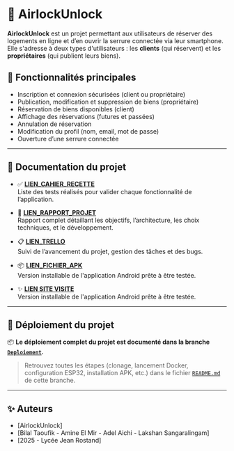 # 🚪 AirlockUnlock

**AirlockUnlock** est un projet permettant aux utilisateurs de réserver des logements en ligne et d’en ouvrir la serrure connectée via leur smartphone. Elle s'adresse à deux types d'utilisateurs : les **clients** (qui réservent) et les **propriétaires** (qui publient leurs biens).

## 📱 Fonctionnalités principales

- Inscription et connexion sécurisées (client ou propriétaire)
- Publication, modification et suppression de biens (propriétaire)
- Réservation de biens disponibles (client)
- Affichage des réservations (futures et passées)
- Annulation de réservation
- Modification du profil (nom, email, mot de passe)
- Ouverture d’une serrure connectée

---

## 📄 Documentation du projet

- ✅ **[LIEN_CAHIER_RECETTE](https://docs.google.com/document/d/1vDDtCcHqsg497sFOa_gsCi9yCpfStpRi/edit?usp=sharing&ouid=101961527445330716766&rtpof=true&sd=true)**  
  Liste des tests réalisés pour valider chaque fonctionnalité de l’application.

- 📘 **[LIEN_RAPPORT_PROJET](https://docs.google.com/document/d/1et7FV6Deotpfu6rFrsgkoHudzera9ngHYqaXfc82mfw/edit?usp=sharing)**  
  Rapport complet détaillant les objectifs, l’architecture, les choix techniques, et le développement.

- 📋 **[LIEN_TRELLO](https://trello.com/b/P2KbRquX/projet-airlockunlock)**  
  Suivi de l’avancement du projet, gestion des tâches et des bugs.

- 📦 **[LIEN_FICHIER_APK](https://github.com/JR-CIEL-2-PROJETS/25-airlocunlock/releases/download/V1/AirlockUnlock.apk)**  
  Version installable de l'application Android prête à être testée.

- ✨ **[LIEN SITE VISITE](https://projet-airlockunlock.netlify.app/)**  
  Version installable de l'application Android prête à être testée.

---

## 🚀 Déploiement du projet

📦 **Le déploiement complet du projet est documenté dans la branche [`Deploiement`](https://github.com/JR-CIEL-2-PROJETS/25-airlocunlock/tree/Deploiement).**

> Retrouvez toutes les étapes (clonage, lancement Docker, configuration ESP32, installation APK, etc.) dans le fichier [`README.md`](https://github.com/JR-CIEL-2-PROJETS/25-airlocunlock/blob/Deploiement/INSTALLATION.md) de cette branche.

---

## ✨ Auteurs

- [AirlockUnlock]
- [Bilal Taoufik - Amine El Mir - Adel Aichi - Lakshan Sangaralingam]
- [2025 - Lycée Jean Rostand]
